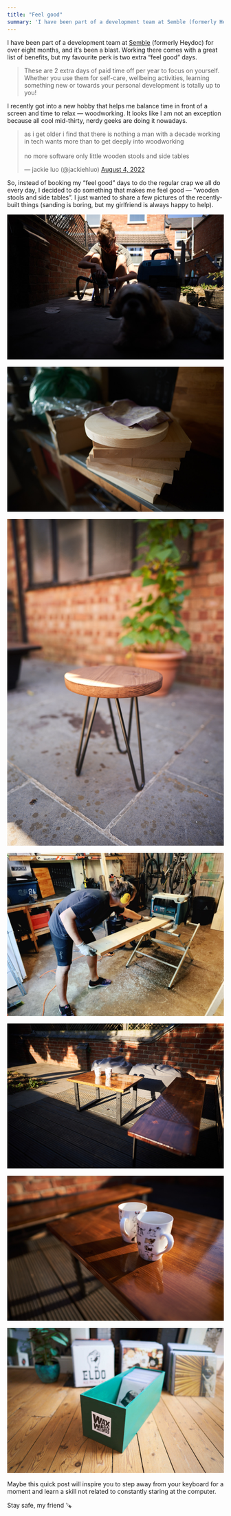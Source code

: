 ```yaml
---
title: "Feel good"
summary: 'I have been part of a development team at Semble (formerly Heydoc) for over eight months, and it’s been a blast. Working there comes with a great list of benefits, but my favourite perk is two extra "feel good" days.'
---
```


I have been part of a development team at [Semble](https://www.semble.io) (formerly Heydoc) for over eight months, and it’s been a blast. Working there comes with a great list of benefits, but my favourite perk is two extra “feel good” days.

> These are 2 extra days of paid time off per year to focus on yourself. Whether you use them for self-care, wellbeing activities, learning something new or towards your personal development is totally up to you!

I recently got into a new hobby that helps me balance time in front of a screen and time to relax — woodworking. It looks like I am not an exception because all cool mid-thirty, nerdy geeks are doing it nowadays.

<blockquote class="twitter-tweet"><p lang="en" dir="ltr">as i get older i find that there is nothing a man with a decade working in tech wants more than to get deeply into woodworking<br><br>no more software only little wooden stools and side tables</p>&mdash; jackie luo (@jackiehluo) <a href="https://twitter.com/jackiehluo/status/1555279570806390784?ref_src=twsrc%5Etfw">August 4, 2022</a></blockquote> <script async src="https://platform.twitter.com/widgets.js" charset="utf-8"></script>

So, instead of booking my “feel good” days to do the regular crap we all do every day, I decided to do something that makes me feel good — “wooden stools and side tables”. I just wanted to share a few pictures of the recently-built things (sanding is boring, but my girlfriend is always happy to help).

![My girlfriend Basia is sanding a plant tabletop](2022-08-14-1.jpg)

![Prepared wood for plant stands](2022-08-14-2.jpg)

![Almost ready plant stand](2022-08-14-3.jpg)

![I am using a wood thicknesser](2022-08-14-4.jpg)

![Garden bench and coffee table](2022-08-14-5.jpg)

![Two cups of coffee on the garden coffee table](2022-08-14-6.jpg)

![Record box with a Wax Well Records sticker](2022-08-14-7.jpg)

Maybe this quick post will inspire you to step away from your keyboard for a moment and learn a skill not related to constantly staring at the computer.

Stay safe, my friend 🪚
